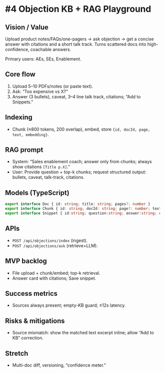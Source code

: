 # #4 Objection KB + RAG Playground

## Vision / Value
Upload product notes/FAQs/one-pagers → ask objection → get a concise answer with citations and a short talk track. Turns scattered docs into high-confidence, coachable answers.

Primary users: AEs, SEs, Enablement.

## Core flow
1. Upload 5–10 PDFs/notes (or paste text).
2. Ask: “Too expensive vs X?”
3. Answer (3 bullets), caveat, 3–4 line talk track, citations; “Add to Snippets.”

## Indexing
- Chunk (≈800 tokens, 200 overlap), embed, store `{id, docId, page, text, embedding}`.

## RAG prompt
- System: “Sales enablement coach; answer only from chunks; always show citations `[Title p.X]`.”
- User: Provide question + top-k chunks; request structured output: bullets, caveat, talk-track, citations.

## Models (TypeScript)
```ts
export interface Doc { id: string; title: string; pages?: number }
export interface Chunk { id: string; docId: string; page?: number; text: string; embedding: number[] }
export interface Snippet { id:string; question:string; answer:string; citations:{title:string; page?:number}[] }
```

## APIs
- `POST /api/objections/index` (ingest).
- `POST /api/objections/ask` (retrieve+LLM).

## MVP backlog
- File upload + chunk/embed; top-k retrieval.
- Answer card with citations; Save snippet.

## Success metrics
- Sources always present; empty-KB guard; ≤12s latency.

## Risks & mitigations
- Source mismatch: show the matched text excerpt inline; allow “Add to KB” correction.

## Stretch
- Multi-doc diff, versioning, “confidence meter.”

